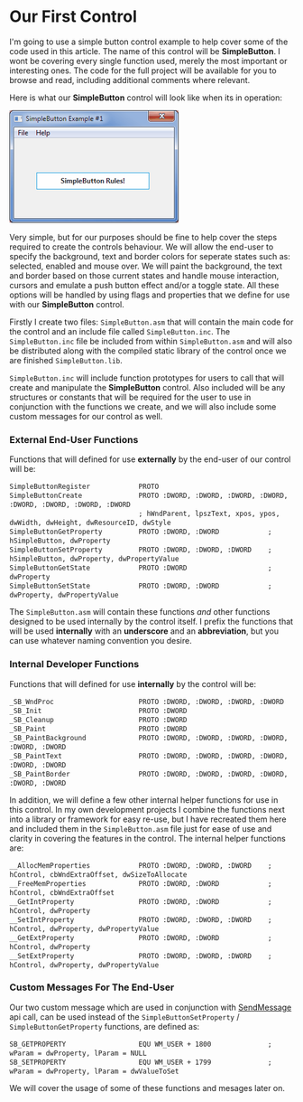 # Our First Control

I'm going to use a simple button control example to help cover some of the code used in this article. The name of this control will be **SimpleButton**. I wont be covering every single function used, merely the most important or interesting ones. The code for the full project will be available for you to browse and read, including additional comments where relevant.

Here is what our **SimpleButton** control will look like when its in operation:

![](/assets/SimpleButtonDemo.gif)

Very simple, but for our purposes should be fine to help cover the steps required to create the controls behaviour. We will allow the end-user to specify the background, text and border colors for seperate states such as: selected, enabled and mouse over. We will paint the background, the text and border based on those current states and handle mouse interaction, cursors and emulate a push button effect and/or a toggle state. All these options will be handled by using flags and properties that we define for use with our **SimpleButton** control.

Firstly I create two files: `SimpleButton.asm` that will contain the main code for the control and an include file called `SimpleButton.inc`. The `SimpleButton.inc` file be included from within `SimpleButton.asm` and will also be distributed along with the compiled static library of the control once we are finished `SimpleButton.lib`.

`SimpleButton.inc` will include function prototypes for users to call that will create and manipulate the **SimpleButton** control. Also included will be any structures or constants that will be required for the user to use in conjunction with the functions we create, and we will also include some custom messages for our control as well.

### External End-User Functions

Functions that will defined for use **externally** by the end-user of our control will be:

```x86asm
SimpleButtonRegister            PROTO
SimpleButtonCreate              PROTO :DWORD, :DWORD, :DWORD, :DWORD, :DWORD, :DWORD, :DWORD, :DWORD
                                ; hWndParent, lpszText, xpos, ypos, dwWidth, dwHeight, dwResourceID, dwStyle
SimpleButtonGetProperty         PROTO :DWORD, :DWORD            ; hSimpleButton, dwProperty
SimpleButtonSetProperty         PROTO :DWORD, :DWORD, :DWORD    ; hSimpleButton, dwProperty, dwPropertyValue
SimpleButtonGetState            PROTO :DWORD                    ; dwProperty
SimpleButtonSetState            PROTO :DWORD, :DWORD            ; dwProperty, dwPropertyValue
```

The `SimpleButton.asm` will contain these functions _and_ other functions designed to be used internally by the control itself. I prefix the functions that will be used **internally** with an **underscore** and an **abbreviation**, but you can use whatever naming convention you desire.

### Internal Developer Functions

Functions that will defined for use **internally** by the control will be:

```x86asm
_SB_WndProc                     PROTO :DWORD, :DWORD, :DWORD, :DWORD
_SB_Init                        PROTO :DWORD
_SB_Cleanup                     PROTO :DWORD
_SB_Paint                       PROTO :DWORD
_SB_PaintBackground             PROTO :DWORD, :DWORD, :DWORD, :DWORD, :DWORD, :DWORD
_SB_PaintText                   PROTO :DWORD, :DWORD, :DWORD, :DWORD, :DWORD, :DWORD
_SB_PaintBorder                 PROTO :DWORD, :DWORD, :DWORD, :DWORD, :DWORD, :DWORD
```

In addition, we will define a few other internal helper functions for use in this control. In my own development projects I combine the functions next into a library or framework for easy re-use, but I have recreated them here and included them in the `SimpleButton.asm` file just for ease of use and clarity in covering the features in the control. The internal helper functions are:

```x86asm
__AllocMemProperties            PROTO :DWORD, :DWORD, :DWORD    ; hControl, cbWndExtraOffset, dwSizeToAllocate
__FreeMemProperties             PROTO :DWORD, :DWORD            ; hControl, cbWndExtraOffset
__GetIntProperty                PROTO :DWORD, :DWORD            ; hControl, dwProperty
__SetIntProperty                PROTO :DWORD, :DWORD, :DWORD    ; hControl, dwProperty, dwPropertyValue
__GetExtProperty                PROTO :DWORD, :DWORD            ; hControl, dwProperty
__SetExtProperty                PROTO :DWORD, :DWORD, :DWORD    ; hControl, dwProperty, dwPropertyValue
```

### Custom Messages For The End-User

Our two custom message which are used in conjunction with [SendMessage](https://msdn.microsoft.com/en-us/library/windows/desktop/ms644950%28v=vs.85%29.aspx) api call, can be used instead of the `SimpleButtonSetProperty` / `SimpleButtonGetProperty` functions, are defined as:

```x86asm
SB_GETPROPERTY                  EQU WM_USER + 1800              ; wParam = dwProperty, lParam = NULL
SB_SETPROPERTY                  EQU WM_USER + 1799              ; wParam = dwProperty, lParam = dwValueToSet
```

We will cover the usage of some of these functions and mesages later on.

